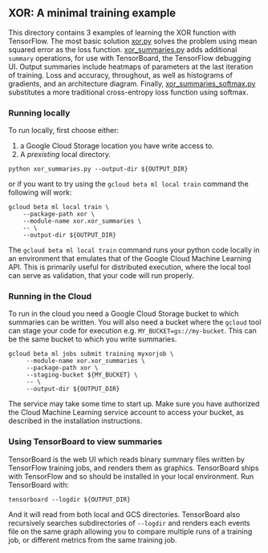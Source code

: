 ## XOR: A minimal training example

This directory contains 3 examples of learning the XOR function with TensorFlow. The most basic solution [xor.py](xor.py) solves the problem using mean squared error as the loss function. [xor_summaries.py](xor_summaries.py) adds additional `summary` operations, for use with TensorBoard, the TensorFlow debugging UI. Output summaries include heatmaps of parameters at the last iteration of training. Loss and accuracy, throughout, as well as histograms of gradients, and an architecture diagram. Finally, [xor_summaries_softmax.py](xor_summaries_softmax.py) substitutes a more traditional cross-entropy loss function using softmax.

### Running locally

To run locally, first choose either:

1. a Google Cloud Storage location you have write access to.
2. A *prexisting* local directory.


```
python xor_summaries.py --output-dir ${OUTPUT_DIR}
```

or if you want to try using the `gcloud beta ml local train` command the following will work:

```
gcloud beta ml local train \
    --package-path xor \
    --module-name xor.xor_summaries \
    -- \
    --output-dir ${OUTPUT_DIR}
```

The `gcloud beta ml local train` command runs your python code locally in an environment that emulates that of the Google Cloud Machine Learning API. This is primarily useful for distributed execution, where the local tool can serve as validation, that your code will run properly.

### Running in the Cloud

To run in the cloud you need a Google Cloud Storage bucket to which summaries can be written. You will also need a bucket where the `gcloud` tool can stage your code for execution e.g. `MY_BUCKET=gs://my-bucket`. This can be the same bucket to which you write summaries.

```
gcloud beta ml jobs submit training myxorjob \
     --module-name xor.xor_summaries \
     --package-path xor \
     --staging-bucket ${MY_BUCKET} \
     -- \
     --output-dir ${OUTPUT_DIR}
```

The service may take some time to start up. Make sure you have authorized the Cloud Machine Learning service account to access your bucket, as described in the installation instructions.

### Using TensorBoard to view summaries

TensorBoard is the web UI which reads binary summary files written by TensorFlow training jobs, and renders them as graphics. TensorBoard ships with TensorFlow and so should be installed in your local environment. Run TensorBoard with:

```
tensorboard --logdir ${OUTPUT_DIR}
```

And it will read from both local and GCS directories. TensorBoard also recursively searches subdirectories of `--logdir` and renders each events file on the same graph allowing you to compare multiple runs of a training job, or different metrics from the same training job.
